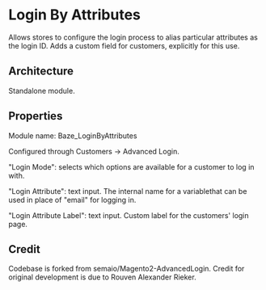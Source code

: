 # Login By Attributes

Allows stores to configure the login process to alias particular attributes as the login ID. Adds a custom field for customers, explicitly for this use.

## Architecture

Standalone module.

## Properties

Module name: Baze_LoginByAttributes

Configured through Customers -> Advanced Login.

"Login Mode": selects which options are available for a customer to log in with.

"Login Attribute": text input. The internal name for a variablethat can be used in place of "email" for logging in.

"Login Attribute Label": text input. Custom label for the customers' login page.

## Credit

Codebase is forked from semaio/Magento2-AdvancedLogin. Credit for original development is due to Rouven Alexander Rieker.